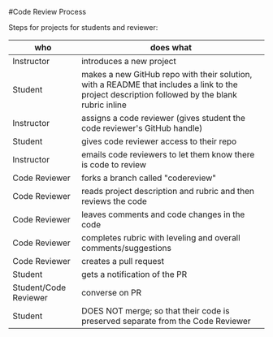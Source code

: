 #Code Review Process

Steps for projects for students and reviewer:

|  who           | does what
|----------------|--------------------------------
| Instructor     | introduces a new project
| Student        | makes a new GitHub repo with their solution, with a README that includes a link to the project description followed by the blank rubric inline
| Instructor     | assigns a code reviewer (gives student the code reviewer's GitHub handle)
| Student        | gives code reviewer access to their repo
| Instructor     | emails code reviewers to let them know there is code to review
| Code Reviewer  | forks a branch called "codereview"
| Code Reviewer  | reads project description and rubric and then reviews the code
| Code Reviewer  | leaves comments and code changes in the code
| Code Reviewer  | completes rubric with leveling and overall comments/suggestions
| Code Reviewer  | creates a pull request
| Student        | gets a notification of the PR
| Student/Code Reviewer |  converse on PR
| Student        | DOES NOT merge; so that their code is preserved separate from the Code Reviewer
